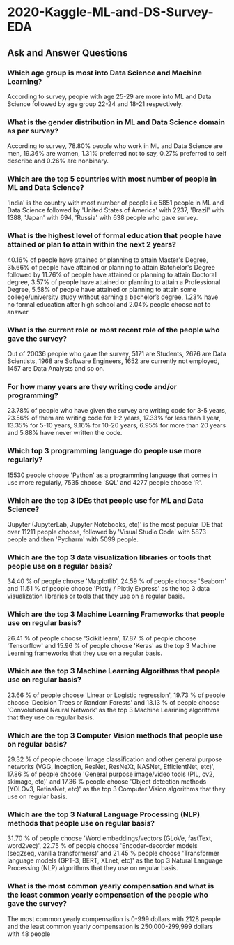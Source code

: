 # 2020-Kaggle-ML-and-DS-Survey-EDA

## Ask and Answer Questions
### Which age group is most into Data Science and Machine Learning?
According to survey, people with age 25-29 are more into ML and Data Science followed by age group 22-24 and 18-21 respectively.

### What is the gender distribution in ML and Data Science domain as per survey?
According to survey, 78.80% people who work in ML and Data Science are men, 19.36% are women, 1.31% preferred not to say, 0.27% preferred to self describe and 0.26% are nonbinary.

### Which are the top 5 countries with most number of people in ML and Data Science?
'India' is the country with most number of people i.e 5851 people in ML and Data Science followed by 'United States of America' with 2237, 'Brazil' with 1388, 'Japan' with 694, 'Russia' with 638 people who gave survey.

### What is the highest level of formal education that people have attained or plan to attain within the next 2 years?
40.16% of people have attained or planning to attain Master's Degree, 35.66% of people have attained or planning to attain Batchelor's Degree followed by 11.76% of people have attained or planning to attain Doctoral degree, 3.57% of people have attained or planning to attain a Professional Degree, 5.58% of people have attained or planning to attain some college/university study without earning a bachelor’s degree, 1.23% have no formal education after high school and 2.04% people choose not to answer

### What is the current role or most recent role of the people who gave the survey?
Out of 20036 people who gave the survey, 5171 are Students, 2676 are Data Scientists, 1968 are Software Engineers, 1652 are currently not employed, 1457 are Data Analysts and so on.

### For how many years are they writing code and/or programming?
23.78% of people who have given the survey are writing code for 3-5 years, 23.56% of them are writing code for 1-2 years, 17.33% for less than 1 year, 13.35% for 5-10 years, 9.16% for 10-20 years, 6.95% for more than 20 years and 5.88% have never written the code.

### Which top 3 programming language do people use more regularly?
15530 people choose 'Python' as a programming language that comes in use more regularly, 7535 choose 'SQL' and 4277 people choose 'R'.

### Which are the top 3 IDEs that people use for ML and Data Science?
'Jupyter (JupyterLab, Jupyter Notebooks, etc)' is the most popular IDE that over 11211 people choose, followed by 'Visual Studio Code' with 5873 people and then 'Pycharm' with 5099 people.

### Which are the top 3 data visualization libraries or tools that people use on a regular basis?
34.40 % of people choose 'Matplotlib', 24.59 % of people choose 'Seaborn' and 11.51 % of people choose 'Plotly / Plotly Express' as the top 3 data visualization libraries or tools that they use on a regular basis.

### Which are the top 3 Machine Learning Frameworks that people use on regular basis?
26.41 % of people choose 'Scikit learn', 17.87 % of people choose 'Tensorflow' and 15.96 % of people choose 'Keras' as the top 3 Machine Learning frameworks that they use on a regular basis.

### Which are the top 3 Machine Learning Algorithms that people use on regular basis?
23.66 % of people choose 'Linear or Logistic regression', 19.73 % of people choose 'Decision Trees or Random Forests' and 13.13 % of people choose 'Convolutional Neural Network' as the top 3 Machine Learining algorithms that they use on regular basis.

### Which are the top 3 Computer Vision methods that people use on regular basis?
29.32 % of people choose 'Image classification and other general purpose networks (VGG, Inception, ResNet, ResNeXt, NASNet, EfficientNet, etc)', 17.86 % of people choose 'General purpose image/video tools (PIL, cv2, skimage, etc)' and 17.36 % people choose 'Object detection methods (YOLOv3, RetinaNet, etc)' as the top 3 Computer Vision algorithms that they use on regular basis.

### Which are the top 3 Natural Language Processing (NLP) methods that people use on regular basis?
31.70 % of people choose 'Word embeddings/vectors (GLoVe, fastText, word2vec)', 22.75 % of people choose 'Encoder-decorder models (seq2seq, vanilla transformers)' and 21.45 % people choose 'Transformer language models (GPT-3, BERT, XLnet, etc)' as the top 3 Natural Language Processing (NLP) algorithms that they use on regular basis.

### What is the most common yearly compensation and what is the least common yearly compensation of the people who gave the survey?
The most common yearly compensation is 0-999 dollars with 2128 people and the least common yearly compensation is 250,000-299,999 dollars with 48 people


